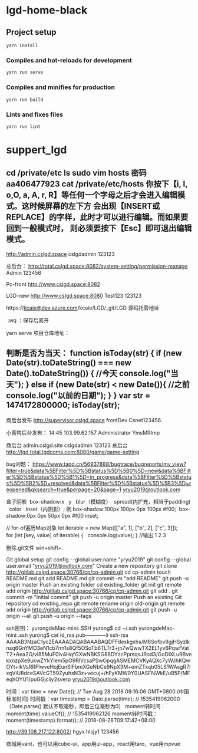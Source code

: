 # lgd-home-black

## Project setup
```
yarn install
```

### Compiles and hot-reloads for development
```
yarn run serve
```

### Compiles and minifies for production
```
yarn run build
```

### Lints and fixes files
```
yarn run lint
```
# suppert_lgd






cd /private/etc
ls
sudo vim hosts
密码 aa406477923
cat /private/etc/hosts
你按下【i, I, o,O, a, A, r, R】等任何一个字母之后才会进入编辑模式。这时候屏幕的左下方
会出现【INSERT或 REPLACE】的字样，此时才可以进行编辑。而如果要回到一般模式时，
则必须要按下【Esc】即可退出编辑模式。
--------------------- 
http://admin.cslgd.space
cslgdadmin    123123

总后台：
http://total.cslgd.space:8082/system-setting/permission-manage
Admin 123456

Pc-front
http://www.cslgd.space:8082


LGD-new
http://www.cslgd.space:8080
Test123
123123

https://kcaie@dev.azure.com/kcaie/LGD/_git/LGD 源码托管地址


 :wq ：保存后离开



yarn serve
项目仓库地址：

判断是否为当天：
function isToday(str) {
    if (new Date(str).toDateString() === new Date().toDateString()) {
        //今天
        console.log("当天");
    } else if (new Date(str) < new Date()){
        //之前
        console.log("以前的日期");
    }
}
var str = 1474172800000;
isToday(str);
--------------------- 



商后台发布
http://supervisor.cslgd.space      frontDev     Csnet123456.


小黄鸭后台发布：
14:45
103.99.62.157
Administrator
YmsMRImp



商后台     admin.cslgd.site
cslgdadmin    123123
总后台     http://lgd.total.lgdcoms.com:8080/game/game-setting


bug问题：
https://www.tapd.cn/56937888/bugtrace/bugreports/my_view?filter=true&data%5BFilter%5D%5Bstatus%5D%5B0%5D=new&data%5BFilter%5D%5Bstatus%5D%5B1%5D=in_progress&data%5BFilter%5D%5Bstatus%5D%5B2%5D=resolved&data%5BFilter%5D%5Bstatus%5D%5B3%5D=reopened&qksearch=true&perpage=20&page=1
yryu2019@outlook.com


盒子阴影  box-shadow:x   y   blur（模糊度）  spread(内扩充，相当于padding)   color   inset（内阴影）;
例 box-shadow:100px 100px 0px 100px #f00;  box-shadow:0px 0px 50px 0px #f00 inset; 

// for-of遍历Map对象
let iterable = new Map([["a", 1], ["b", 2], ["c", 3]]);
for (let [key, value] of iterable) {
  console.log(value);
}
//输出 1 2 3

删除.git文件
win+shift+.



Git global setup
git config --global user.name "yryu2019"
git config --global user.email "yryu2019@outlook.com"
Create a new repository
git clone http://gitlab.cslgd.space:30766/cp/cp-admin.git
cd cp-admin
touch README.md
git add README.md
git commit -m "add README"
git push -u origin master
Push an existing folder
cd existing_folder
git init
git remote add origin http://gitlab.cslgd.space:30766/cp/cp-admin.git
git add .
git commit -m "Initial commit"
git push -u origin master
Push an existing Git repository
cd existing_repo
git remote rename origin old-origin
git remote add origin http://gitlab.cslgd.space:30766/cp/cp-admin.git
git push -u origin --all
git push -u origin --tags

ssh密钥：
yurongdeMac-mini:.SSH yurong$ cd ~/.ssh
yurongdeMac-mini:.ssh yurong$ cat id_rsa.pub————》
ssh-rsa AAAAB3NzaC1yc2EAAAADAQABAAABAQDFFdexkgxhs/M8Sofbv9gjHSyzlknsq6GnYMO3eN1cb7rm1s8Qf5OSoTb6TLTr3+jn7wQwwTX2EL1yv6PqwfVatT2+Aea2O/vl85MuF0lv4HqfGXwNBKSG88DYzcPpmqsJRod3/GoDlXLu9BvnkxnzpXe9ukwZYkYIem5pO9RlVcsaPSwOpqgASMEMCVKyAQXc7yWJhKQwOYt+IkVsRRFIwveHojEunSIFbmXGeNbCe9NpX3M+emZTxqb05LS1WAsgR7IxqViU8dceSAVcGT59ZyuhsN3z+vecuj+/hFyKMW9Y0UASFNWkE/uB5P/MFeqhOYU1/puGGjciiy2sverp yryu2019@outlook.com



时间：var time = new Date(); // Tue Aug 28 2018 09:16:06 GMT+0800 (中国标准时间)
时间戳：var timestamp = Date.parse(time); // 1535419062000 （Date.parse() 默认不取毫秒，即后三位毫秒为0）
moment转时间：moment(time).valueOf(); // 1535419062126
moment转时间戳：moment(timestamp).format(); // 2018-08-28T09:17:42+08:00


http://39.108.217.122:8002/
hgyx∙hlsjy1
123456


商城用vant，也可以用cube-ui，app用ui-app，react用taro，vue用mpvue

